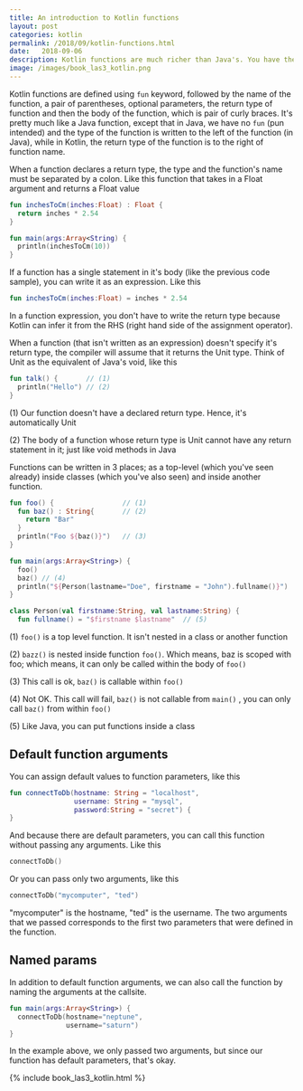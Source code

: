 ```yaml
---
title: An introduction to Kotlin functions
layout: post
categories: kotlin
permalink: /2018/09/kotlin-functions.html
date:   2018-09-06
description: Kotlin functions are much richer than Java's. You have the flexibility to define default values for parameters and even name the parameters at the call site. This why you don't need to do much overloading in Kotlin
image: /images/book_las3_kotlin.png
---
```


Kotlin functions are defined using `fun` keyword, followed by the name of the function, a pair of parentheses, optional parameters, the return type of function and then the body of the function, which is pair of curly braces. It's pretty much like a Java function, except that in Java,  we have no `fun` (pun intended) and the type of the function  is written to the left of the function (in Java), while in Kotlin, the return type of the function is to the right of function name. 

When a function declares a return type, the type and the function's name must be separated by a colon.  Like this function that takes in a Float argument and returns a Float value


```kotlin
fun inchesToCm(inches:Float) : Float {
  return inches * 2.54
} 

fun main(args:Array<String) {
  println(inchesToCm(10))
}
```


If a function has a single statement in it's body (like the previous code sample), you can write it as an expression. Like this

```kotlin
fun inchesToCm(inches:Float) = inches * 2.54
```

In a function expression, you don't have to write the return type because Kotlin can infer it from the RHS (right hand side of the assignment operator).

When a function (that isn't written as an expression) doesn't specify it's return type, the compiler will assume that it returns the Unit type. Think of Unit as the equivalent of Java's void, like this


```kotlin
fun talk() {       // (1)
  println("Hello") // (2)
}
```

(1) Our function doesn't have a declared return type. Hence, it's automatically Unit

(2) The body of a function whose return type is Unit cannot have any return statement in it; just like void methods in Java

Functions can be written in 3 places; as a top-level (which you've seen already) inside classes (which you've also seen) and inside another function.

```kotlin
fun foo() {                 // (1)
  fun baz() : String{       // (2)
    return "Bar"
  }
  println("Foo ${baz()}") 	// (3)
}

fun main(args:Array<String>) {
  foo()
  baz()	// (4)
  println("${Person(lastname="Doe", firstname = "John").fullname()}")
}

class Person(val firstname:String, val lastname:String) {
  fun fullname() = "$firstname $lastname"  // (5)
```


(1) `foo()` is a top level function. It isn't nested in a class or another function

(2) `bazz()` is nested inside function `foo()`. Which means, baz is scoped with foo; which means, it can only be called within the body of `foo()`

(3) This call is ok, `baz()` is callable within `foo()`

(4) Not OK. This call will fail,  `baz()` is not callable from `main()` , you can only call `baz()` from within `foo()`

(5) Like Java, you can put functions inside a class

## Default function arguments

You can assign default values to function parameters, like this


```kotlin
fun connectToDb(hostname: String = "localhost",
                username: String = "mysql",
                password:String = "secret") {
}
```

And because there are default parameters, you can call this function without passing any arguments. Like this

    
```kotlin
connectToDb()
```

Or you can pass only two arguments, like this


```kotlin
connectToDb("mycomputer", "ted")
```

"mycomputer" is the hostname, "ted" is the username. The two arguments that we passed corresponds to the first two parameters that were defined in the function.

## Named params

In addition to default function arguments, we can also call the function by naming the arguments at the callsite. 

```kotlin
fun main(args:Array<String>) {
  connectToDb(hostname="neptune",
              username="saturn")
}
```

In the example above, we only passed two arguments, but since our function has default parameters, that's okay.
 

 {% include book_las3_kotlin.html %}